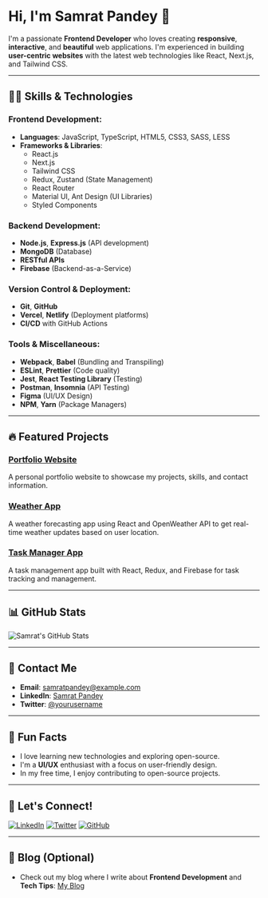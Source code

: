# Hi, I'm Samrat Pandey 👋

I'm a passionate **Frontend Developer** who loves creating **responsive**, **interactive**, and **beautiful** web applications. I'm experienced in building **user-centric websites** with the latest web technologies like React, Next.js, and Tailwind CSS.

---

## 🧑‍💻 Skills & Technologies

### **Frontend Development**:
- **Languages**: JavaScript, TypeScript, HTML5, CSS3, SASS, LESS
- **Frameworks & Libraries**:
  - React.js
  - Next.js
  - Tailwind CSS
  - Redux, Zustand (State Management)
  - React Router
  - Material UI, Ant Design (UI Libraries)
  - Styled Components

### **Backend Development**:
- **Node.js**, **Express.js** (API development)
- **MongoDB** (Database)
- **RESTful APIs**
- **Firebase** (Backend-as-a-Service)

### **Version Control & Deployment**:
- **Git**, **GitHub**
- **Vercel**, **Netlify** (Deployment platforms)
- **CI/CD** with GitHub Actions

### **Tools & Miscellaneous**:
- **Webpack**, **Babel** (Bundling and Transpiling)
- **ESLint**, **Prettier** (Code quality)
- **Jest**, **React Testing Library** (Testing)
- **Postman**, **Insomnia** (API Testing)
- **Figma** (UI/UX Design)
- **NPM**, **Yarn** (Package Managers)

---

## 🔥 Featured Projects

### [**Portfolio Website**](https://github.com/samrat-rock/portfolio)
A personal portfolio website to showcase my projects, skills, and contact information.

### [**Weather App**](https://github.com/samrat-rock/weather-app)
A weather forecasting app using React and OpenWeather API to get real-time weather updates based on user location.

### [**Task Manager App**](https://github.com/samrat-rock/task-manager)
A task management app built with React, Redux, and Firebase for task tracking and management.

---

## 📊 GitHub Stats

![Samrat's GitHub Stats](https://github-readme-stats.vercel.app/api?username=samrat-rock&show_icons=true&hide_title=true&count_private=true&hide=prs&theme=radical)

---

## 💬 Contact Me

- **Email**: samratpandey@example.com
- **LinkedIn**: [Samrat Pandey](https://www.linkedin.com/in/samrat-pandey)
- **Twitter**: [@yourusername](https://twitter.com/yourusername)

---

## 🚀 Fun Facts

- I love learning new technologies and exploring open-source.
- I'm a **UI/UX** enthusiast with a focus on user-friendly design.
- In my free time, I enjoy contributing to open-source projects.

---

## 🔗 Let's Connect!

[![LinkedIn](https://img.shields.io/badge/LinkedIn-%230077B5?style=for-the-badge&logo=linkedin&logoColor=white)](https://www.linkedin.com/in/samrat-pandey)
[![Twitter](https://img.shields.io/badge/Twitter-%231DA1F2?style=for-the-badge&logo=twitter&logoColor=white)](https://twitter.com/yourusername)
[![GitHub](https://img.shields.io/badge/GitHub-%23121011?style=for-the-badge&logo=github&logoColor=white)](https://github.com/samrat-rock)

---

## 📝 Blog (Optional)

- Check out my blog where I write about **Frontend Development** and **Tech Tips**: [My Blog](https://www.yourblog.com)
